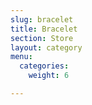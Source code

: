 ```yaml
---
slug: bracelet
title: Bracelet
section: Store
layout: category
menu:
  categories:
    weight: 6

---
```

